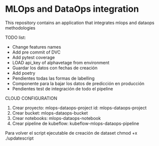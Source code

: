 # MLOps and DataOps integration

This repository contains an application that integrates mlops and dataops methodologies

TODO list:

- Change features names
- Add pre commit of DVC
- Add pytest coverage
- LOAD api_key of alphavetage from environment
- Guardar los datos con fechas de creación
- Add poetry
- Pendientes todas las formas de labelling
- Componente para la bajar los datos de predicción en producción
- Pendientes test de integración de todo el pipeline

CLOUD CONFIGURATION

1. Crear proyecto: mlops-dataops-project   id: 	mlops-dataops-project
2. Crear bucket: mlops-dataops-bucket
3. Crear notebooks: mlops-dataops-notebook
4. Crear pipeline de kubeflow: kubeflow-mlops-dataops-pipeline

Para volver el script ejecutable de creación de dataset
chmod +x ./updatescript
